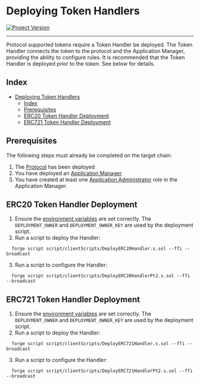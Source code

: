# Deploying Token Handlers
[![Project Version][version-image]][version-url]

---

Protocol supported tokens require a Token Handler be deployed. The Token Handler connects the token to the protocol and the Application Manager, providing the ability to configure rules. It is recommended that the Token Handler is deployed prior to the token.  See below for details.

## Index

- [Deploying Token Handlers](#deploying-token-handlers)
  - [Index](#index)
  - [Prerequisites](#prerequisites)
  - [ERC20 Token Handler Deployment](#erc20-token-handler-deployment)
  - [ERC721 Token Handler Deployment](#erc721-token-handler-deployment)


## Prerequisites

The following steps must already be completed on the target chain:

1. The [Protocol](./DEPLOY-PROTOCOL.md) has been deployed
2. You have deployed an [Application Manager](./DEPLOY-APPMANAGER.md)
3. You have created at least one [Application Administrator](../permissions/ADMIN-ROLES.md) role in the Application Manager.


## ERC20 Token Handler Deployment 

1. Ensure the [environment variables][environment-url] are set correctly. The `DEPLOYMENT_OWNER` and `DEPLOYMENT_OWNER_KEY` are used by the deployment script.
2. Run a script to deploy the Handler:
   
```
  forge script script/clientScripts/DeployERC20Handler.s.sol --ffi --broadcast
```

3. Run a script to configure the Handler:
   
```
  forge script script/clientScripts/DeployERC20HandlerPt2.s.sol --ffi --broadcast
```


## ERC721 Token Handler Deployment 

1. Ensure the [environment variables][environment-url] are set correctly. The `DEPLOYMENT_OWNER` and `DEPLOYMENT_OWNER_KEY` are used by the deployment script.
2. Run a script to deploy the Handler:

```
  forge script script/clientScripts/DeployERC721Handler.s.sol --ffi --broadcast
```

3. Run a script to configure the Handler:
   
```
  forge script script/clientScripts/DeployERC721HandlerPt2.s.sol --ffi --broadcast
```
<!-- These are the body links -->
[ERC721-url]: https://eips.ethereum.org/EIPS/eip-721
[environment-url]: ./SET-ENVIRONMENT.md
[customizations-url]: ../rules/CUSTOMIZATIONS.md

<!-- These are the header links -->
[version-image]: https://img.shields.io/badge/Version-2.0.0-brightgreen?style=for-the-badge&logo=appveyor
[version-url]: https://github.com/thrackle-io/rules-engine